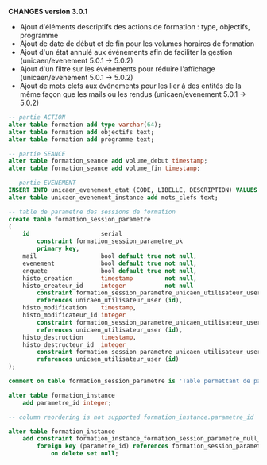 **CHANGES version 3.0.1**

* Ajout d'éléments descriptifs des actions de formation : type, objectifs, programme
* Ajout de date de début et de fin pour les volumes horaires de formation
* Ajout d'un état annulé aux événements afin de faciliter la gestion (unicaen/evenement 5.0.1 -> 5.0.2)
* Ajout d'un filtre sur les événements pour réduire l'affichage (unicaen/evenement 5.0.1 -> 5.0.2)
* Ajout de mots clefs aux événements pour les lier à des entités de la même façon que les mails ou les rendus (unicaen/evenement 5.0.1 -> 5.0.2)  

```sql
-- partie ACTION
alter table formation add type varchar(64);
alter table formation add objectifs text;
alter table formation add programme text;

-- partie SEANCE
alter table formation_seance add volume_debut timestamp;
alter table formation_seance add volume_fin timestamp;

-- partie EVENEMENT 
INSERT INTO unicaen_evenement_etat (CODE, LIBELLE, DESCRIPTION) VALUES ('annule', 'Événement dont le traitement a été annulé', null);
alter table unicaen_evenement_instance add mots_clefs text;

-- table de parametre des sessions de formation
create table formation_session_parametre
(
    id                    serial
        constraint formation_session_parametre_pk
        primary key,
    mail                  bool default true not null,
    evenement             bool default true not null,
    enquete               bool default true not null,
    histo_creation        timestamp         not null,
    histo_createur_id     integer           not null
        constraint formation_session_parametre_unicaen_utilisateur_user_null_fk_1
        references unicaen_utilisateur_user (id),
    histo_modification    timestamp,
    histo_modificateur_id integer
        constraint formation_session_parametre_unicaen_utilisateur_user_null_fk_2
        references unicaen_utilisateur_user (id),
    histo_destruction     timestamp,
    histo_destructeur_id  integer
        constraint formation_session_parametre_unicaen_utilisateur_user_null_fk_3
        references unicaen_utilisateur_user (id)
);

comment on table formation_session_parametre is 'Table permettant de parametre le comportement d''une session';

alter table formation_instance
    add parametre_id integer;

-- column reordering is not supported formation_instance.parametre_id

alter table formation_instance
    add constraint formation_instance_formation_session_parametre_null_fk
        foreign key (parametre_id) references formation_session_parametre (id)
            on delete set null;
```